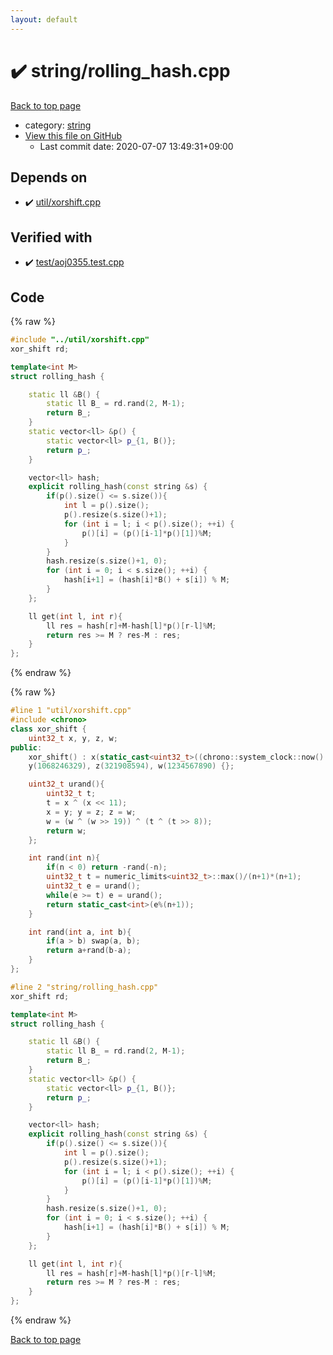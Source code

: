 ```yaml
---
layout: default
---
```


<!-- mathjax config similar to math.stackexchange -->
<script type="text/javascript" async
  src="https://cdnjs.cloudflare.com/ajax/libs/mathjax/2.7.5/MathJax.js?config=TeX-MML-AM_CHTML">
</script>
<script type="text/x-mathjax-config">
  MathJax.Hub.Config({
    TeX: { equationNumbers: { autoNumber: "AMS" }},
    tex2jax: {
      inlineMath: [ ['$','$'] ],
      processEscapes: true
    },
    "HTML-CSS": { matchFontHeight: false },
    displayAlign: "left",
    displayIndent: "2em"
  });
</script>

<script type="text/javascript" src="https://cdnjs.cloudflare.com/ajax/libs/jquery/3.4.1/jquery.min.js"></script>
<script src="https://cdn.jsdelivr.net/npm/jquery-balloon-js@1.1.2/jquery.balloon.min.js" integrity="sha256-ZEYs9VrgAeNuPvs15E39OsyOJaIkXEEt10fzxJ20+2I=" crossorigin="anonymous"></script>
<script type="text/javascript" src="../../assets/js/copy-button.js"></script>
<link rel="stylesheet" href="../../assets/css/copy-button.css" />


# :heavy_check_mark: string/rolling_hash.cpp

<a href="../../index.html">Back to top page</a>

* category: <a href="../../index.html#b45cffe084dd3d20d928bee85e7b0f21">string</a>
* <a href="{{ site.github.repository_url }}/blob/master/string/rolling_hash.cpp">View this file on GitHub</a>
    - Last commit date: 2020-07-07 13:49:31+09:00




## Depends on

* :heavy_check_mark: <a href="../util/xorshift.cpp.html">util/xorshift.cpp</a>


## Verified with

* :heavy_check_mark: <a href="../../verify/test/aoj0355.test.cpp.html">test/aoj0355.test.cpp</a>


## Code

<a id="unbundled"></a>
{% raw %}
```cpp
#include "../util/xorshift.cpp"
xor_shift rd;

template<int M>
struct rolling_hash {

    static ll &B() {
        static ll B_ = rd.rand(2, M-1);
        return B_;
    }
    static vector<ll> &p() {
        static vector<ll> p_{1, B()};
        return p_;
    }

    vector<ll> hash;
    explicit rolling_hash(const string &s) {
        if(p().size() <= s.size()){
            int l = p().size();
            p().resize(s.size()+1);
            for (int i = l; i < p().size(); ++i) {
                p()[i] = (p()[i-1]*p()[1])%M;
            }
        }
        hash.resize(s.size()+1, 0);
        for (int i = 0; i < s.size(); ++i) {
            hash[i+1] = (hash[i]*B() + s[i]) % M;
        }
    };

    ll get(int l, int r){
        ll res = hash[r]+M-hash[l]*p()[r-l]%M;
        return res >= M ? res-M : res;
    }
};

```
{% endraw %}

<a id="bundled"></a>
{% raw %}
```cpp
#line 1 "util/xorshift.cpp"
#include <chrono>
class xor_shift {
    uint32_t x, y, z, w;
public:
    xor_shift() : x(static_cast<uint32_t>((chrono::system_clock::now().time_since_epoch().count())&((1LL << 32)-1))),
    y(1068246329), z(321908594), w(1234567890) {};

    uint32_t urand(){
        uint32_t t;
        t = x ^ (x << 11);
        x = y; y = z; z = w;
        w = (w ^ (w >> 19)) ^ (t ^ (t >> 8));
        return w;
    };

    int rand(int n){
        if(n < 0) return -rand(-n);
        uint32_t t = numeric_limits<uint32_t>::max()/(n+1)*(n+1);
        uint32_t e = urand();
        while(e >= t) e = urand();
        return static_cast<int>(e%(n+1));
    }

    int rand(int a, int b){
        if(a > b) swap(a, b);
        return a+rand(b-a);
    }
};

#line 2 "string/rolling_hash.cpp"
xor_shift rd;

template<int M>
struct rolling_hash {

    static ll &B() {
        static ll B_ = rd.rand(2, M-1);
        return B_;
    }
    static vector<ll> &p() {
        static vector<ll> p_{1, B()};
        return p_;
    }

    vector<ll> hash;
    explicit rolling_hash(const string &s) {
        if(p().size() <= s.size()){
            int l = p().size();
            p().resize(s.size()+1);
            for (int i = l; i < p().size(); ++i) {
                p()[i] = (p()[i-1]*p()[1])%M;
            }
        }
        hash.resize(s.size()+1, 0);
        for (int i = 0; i < s.size(); ++i) {
            hash[i+1] = (hash[i]*B() + s[i]) % M;
        }
    };

    ll get(int l, int r){
        ll res = hash[r]+M-hash[l]*p()[r-l]%M;
        return res >= M ? res-M : res;
    }
};

```
{% endraw %}

<a href="../../index.html">Back to top page</a>

